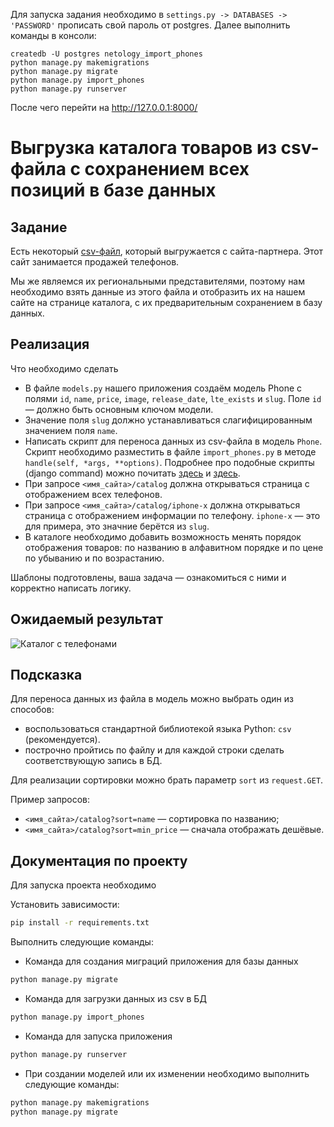 Для запуска задания необходимо в `settings.py -> DATABASES -> 'PASSWORD'` прописать свой пароль от postgres. Далее выполнить команды в консоли:  
```
createdb -U postgres netology_import_phones
python manage.py makemigrations
python manage.py migrate
python manage.py import_phones
python manage.py runserver
```

После чего перейти на http://127.0.0.1:8000/  

# Выгрузка каталога товаров из csv-файла с сохранением всех позиций в базе данных

## Задание

Есть некоторый [csv-файл](./phones.csv), который выгружается с сайта-партнера. Этот сайт занимается продажей телефонов.

Мы же являемся их региональными представителями, поэтому нам необходимо взять данные из этого файла и отобразить их на нашем сайте на странице каталога, с их предварительным сохранением в базу данных.

## Реализация

Что необходимо сделать

- В файле `models.py` нашего приложения создаём модель Phone с полями `id`, `name`, `price`, `image`, `release_date`, `lte_exists` и `slug`. Поле `id` — должно быть основным ключом модели.
- Значение поля `slug` должно устанавливаться слагифицированным значением поля `name`.
- Написать скрипт для переноса данных из csv-файла в модель `Phone`.
  Скрипт необходимо разместить в файле `import_phones.py` в методе `handle(self, *args, **options)`.
  Подробнее про подобные скрипты (django command) можно почитать [здесь](https://docs.djangoproject.com/en/3.2/howto/custom-management-commands/) и [здесь](https://habr.com/ru/post/415049/).
- При запросе `<имя_сайта>/catalog` должна открываться страница с отображением всех телефонов.
- При запросе `<имя_сайта>/catalog/iphone-x` должна открываться страница с отображением информации по телефону. `iphone-x` — это для примера, это значние берётся из `slug`.
- В каталоге необходимо добавить возможность менять порядок отображения товаров: по названию в алфавитном порядке и по цене по убыванию и по возрастанию.

Шаблоны подготовлены, ваша задача — ознакомиться с ними и корректно написать логику.

## Ожидаемый результат

![Каталог с телефонами](res/catalog.png)

## Подсказка

Для переноса данных из файла в модель можно выбрать один из способов:

- воспользоваться стандартной библиотекой языка Python: `csv` (рекомендуется).
- построчно пройтись по файлу и для каждой строки сделать соответствующую запись в БД.

Для реализации сортировки можно брать параметр `sort` из `request.GET`.

Пример запросов:

- `<имя_сайта>/catalog?sort=name` — сортировка по названию;
- `<имя_сайта>/catalog?sort=min_price` — сначала отображать дешёвые.

## Документация по проекту

Для запуска проекта необходимо

Установить зависимости:

```bash
pip install -r requirements.txt
```

Выполнить следующие команды:

- Команда для создания миграций приложения для базы данных

```bash
python manage.py migrate
```

- Команда для загрузки данных из csv в БД

```bash
python manage.py import_phones
```

- Команда для запуска приложения

```bash
python manage.py runserver
```

- При создании моделей или их изменении необходимо выполнить следующие команды:

```bash
python manage.py makemigrations
python manage.py migrate
```

